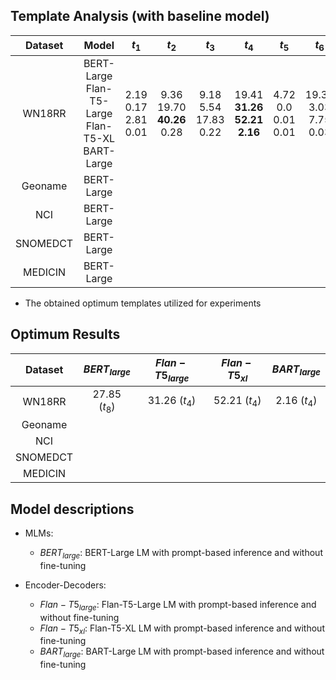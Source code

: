 

## Template Analysis (with baseline model)

| Dataset  |                          Model                          |            $t_1$             |               $t_2$                |             $t_3$             |                    $t_4$                    |            $t_5$            |             $t_6$             |            $t_7$             |                $t_8$                |
|:--------:|:-------------------------------------------------------:|:----------------------------:|:----------------------------------:|:-----------------------------:|:-------------------------------------------:|:---------------------------:|:-----------------------------:|:----------------------------:|:-----------------------------------:|
|  WN18RR  | BERT-Large<br>Flan-T5-Large<br>Flan-T5-XL<br>BART-Large | 2.19<br>0.17<br>2.81<br>0.01 | 9.36<br>19.70<br>**40.26**<br>0.28 | 9.18<br>5.54<br>17.83<br>0.22 | 19.41<br>**31.26**<br>**52.21**<br>**2.16** | 4.72<br>0.0<br>0.01<br>0.01 | 19.34<br>3.03<br>7.75<br>0.03 | 9.93<br>5.70<br>18.47<br>0.0 | **27.85**<br>26.80<br>18.85<br>0.19 |
| Geoname  |                       BERT-Large                        |                              |                                    |                               |                                             |                             |                               |                              |                                     |
|   NCI    |                       BERT-Large                        |                              |                                    |                               |                                             |                             |                               |                              |                                     |
| SNOMEDCT |                       BERT-Large                        |                              |                                    |                               |                                             |                             |                               |                              |                                     |
| MEDICIN  |                       BERT-Large                        |                              |                                    |                               |                                             |                             |                               |                              |                                     |

* The obtained optimum templates utilized for experiments

## Optimum Results

| Dataset  | $BERT_{large}$ | $Flan-T5_{large}$ | $Flan-T5_{xl}$ | $BART_{large}$ |
|:--------:|:--------------:|:-----------------:|:--------------:|:--------------:|
|  WN18RR  | 27.85 $(t_8)$  |   31.26 $(t_4)$   | 52.21 $(t_4)$  |  2.16 $(t_4)$  |
| Geoname  |                |                   |                |                |
|  NCI     |                |                   |                |                |
| SNOMEDCT |                |                   |                |                | 
| MEDICIN  |                |                   |                |                |


## Model descriptions

- MLMs:
  * $BERT_{large}$: BERT-Large LM with prompt-based inference and without fine-tuning

- Encoder-Decoders:
  * $Flan-T5_{large}$: Flan-T5-Large LM with prompt-based inference and without fine-tuning
  * $Flan-T5_{xl}$: Flan-T5-XL LM with prompt-based inference and without fine-tuning
  * $BART_{large}$: BART-Large LM with prompt-based inference and without fine-tuning
